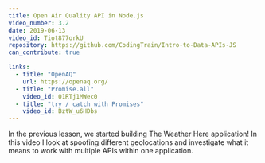 ```yaml
---
title: Open Air Quality API in Node.js
video_number: 3.2
date: 2019-06-13
video_id: Tiot877orkU
repository: https://github.com/CodingTrain/Intro-to-Data-APIs-JS
can_contribute: true

links:
  - title: "OpenAQ"
    url: https://openaq.org/
  - title: "Promise.all"
    video_id: 01RTj1MWec0
  - title: "try / catch with Promises"
    video_id: BztW_u6HDbs
---
```


In the previous lesson, we started building The Weather Here application! In this video I look at spoofing different geolocations and investigate what it means to work with multiple APIs within one application.
